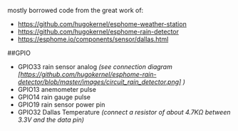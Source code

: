 mostly borrowed code from the great work of:
- https://github.com/hugokernel/esphome-weather-station
- https://github.com/hugokernel/esphome-rain-detector
- https://esphome.io/components/sensor/dallas.html


##GPIO

- GPIO33 rain sensor analog _(see connection diagram [https://github.com/hugokernel/esphome-rain-detector/blob/master/images/circuit_rain_detector.png] )_
- GPIO13 anemometer pulse
- GPIO14 rain gauge pulse
- GPIO19 rain sensor power pin
- GPIO32 Dallas Temperature _(connect a resistor of about 4.7KΩ between 3.3V and the data pin)_
